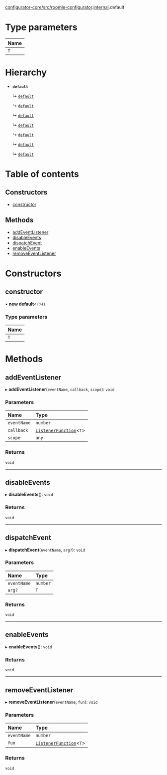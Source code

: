 [configurator-core/src/roomle-configurator](../modules/configurator_core_src_roomle_configurator.md).[internal](../modules/configurator_core_src_roomle_configurator._internal_.md).default

# Type parameters

| Name |
| :------ |
| `T` |

# Hierarchy

- **`default`**

  ↳ [`default`](configurator_core_src_roomle_configurator._internal_.default-23.md)

  ↳ [`default`](configurator_core_src_roomle_configurator._internal_.default-31.md)

  ↳ [`default`](configurator_core_src_roomle_configurator._internal_.default-38.md)

  ↳ [`default`](configurator_core_src_roomle_configurator._internal_.default-44.md)

  ↳ [`default`](configurator_core_src_roomle_configurator._internal_.default-45.md)

  ↳ [`default`](configurator_core_src_roomle_configurator._internal_.default-47.md)

  ↳ [`default`](planner_core_src_roomle_planner._internal_.default-11.md)

# Table of contents

## Constructors

- [constructor](configurator_core_src_roomle_configurator._internal_.default-37.md#constructor)

## Methods

- [addEventListener](configurator_core_src_roomle_configurator._internal_.default-37.md#addeventlistener)
- [disableEvents](configurator_core_src_roomle_configurator._internal_.default-37.md#disableevents)
- [dispatchEvent](configurator_core_src_roomle_configurator._internal_.default-37.md#dispatchevent)
- [enableEvents](configurator_core_src_roomle_configurator._internal_.default-37.md#enableevents)
- [removeEventListener](configurator_core_src_roomle_configurator._internal_.default-37.md#removeeventlistener)

# Constructors

## constructor

• **new default**<`T`\>()

### Type parameters

| Name |
| :------ |
| `T` |

# Methods

## addEventListener

▸ **addEventListener**(`eventName`, `callback`, `scope`): `void`

### Parameters

| Name | Type |
| :------ | :------ |
| `eventName` | `number` |
| `callback` | [`ListenerFunction`](../modules/configurator_core_src_roomle_configurator._internal_.md#listenerfunction)<`T`\> |
| `scope` | `any` |

### Returns

`void`

___

## disableEvents

▸ **disableEvents**(): `void`

### Returns

`void`

___

## dispatchEvent

▸ **dispatchEvent**(`eventName`, `arg?`): `void`

### Parameters

| Name | Type |
| :------ | :------ |
| `eventName` | `number` |
| `arg?` | `T` |

### Returns

`void`

___

## enableEvents

▸ **enableEvents**(): `void`

### Returns

`void`

___

## removeEventListener

▸ **removeEventListener**(`eventName`, `fun`): `void`

### Parameters

| Name | Type |
| :------ | :------ |
| `eventName` | `number` |
| `fun` | [`ListenerFunction`](../modules/configurator_core_src_roomle_configurator._internal_.md#listenerfunction)<`T`\> |

### Returns

`void`
